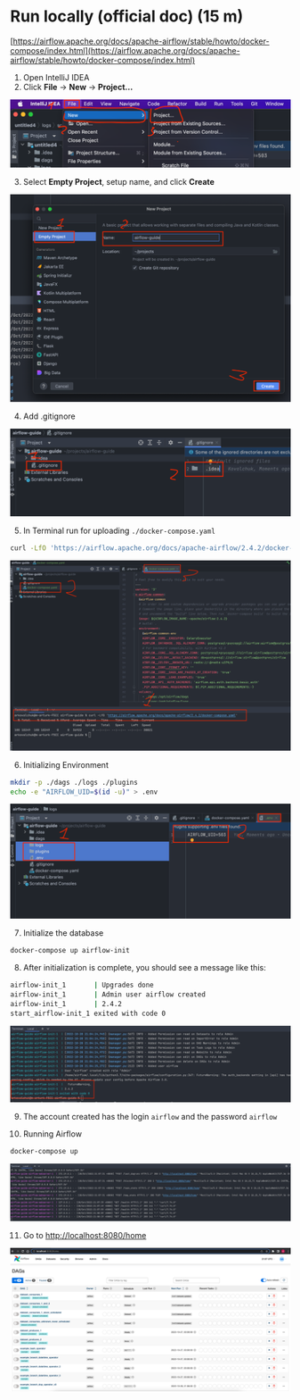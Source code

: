 # Run locally (official doc) (15 m)

[https://airflow.apache.org/docs/apache-airflow/stable/howto/docker-compose/index.html](https://airflow.apache.org/docs/apache-airflow/stable/howto/docker-compose/index.html)

1. Open IntelliJ IDEA
2. Click **File** → **New** → **Project…**

![Untitled](docs/Untitled.png)

3. Select **Empty Project**, setup name, and click **Create**

![Untitled](docs/Untitled%201.png)

4. Add .gitignore

![Untitled](docs/Untitled%202.png)

5. In Terminal run for uploading `./docker-compose.yaml`

```bash
curl -LfO 'https://airflow.apache.org/docs/apache-airflow/2.4.2/docker-compose.yaml'
```

![Untitled](docs/Untitled%203.png)

6. Initializing Environment

```bash
mkdir -p ./dags ./logs ./plugins
echo -e "AIRFLOW_UID=$(id -u)" > .env
```

![Untitled](docs/Untitled%204.png)

7. Initialize the database

```bash
docker-compose up airflow-init
```

8. After initialization is complete, you should see a message like this:

```bash
airflow-init_1       | Upgrades done
airflow-init_1       | Admin user airflow created
airflow-init_1       | 2.4.2
start_airflow-init_1 exited with code 0
```

![Untitled](docs/Untitled%205.png)

9. The account created has the login `airflow` and the password `airflow`


10. Running Airflow

```bash
docker-compose up
```

![Untitled](docs/Untitled%206.png)

11. Go to [http://localhost:8080/home](http://localhost:8080/home)

![Untitled](docs/Untitled%207.png)
